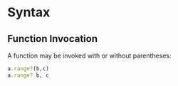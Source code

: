 # Syntax

## Function Invocation

A function may be invoked with or without parentheses: 

```ruby
a.range?(b,c)
a.range? b, c
```
